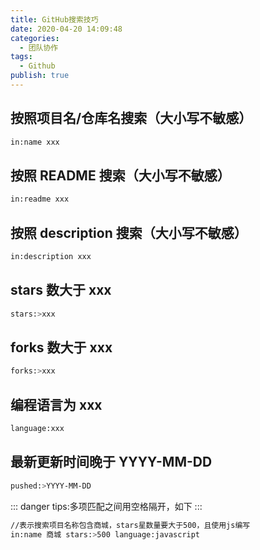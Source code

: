 ```yaml
---
title: GitHub搜索技巧
date: 2020-04-20 14:09:48
categories:
  - 团队协作
tags:
  - Github
publish: true
---
```


<!-- more -->

## 按照项目名/仓库名搜索（大小写不敏感）

```sh
in:name xxx
```

## 按照 README 搜索（大小写不敏感）

```sh
in:readme xxx
```

## 按照 description 搜索（大小写不敏感）

```sh
in:description xxx
```

## stars 数大于 xxx

```sh
stars:>xxx
```

## forks 数大于 xxx

```sh
forks:>xxx
```

## 编程语言为 xxx

```sh
language:xxx
```

## 最新更新时间晚于 YYYY-MM-DD

```sh
pushed:>YYYY-MM-DD
```

::: danger
tips:多项匹配之间用空格隔开，如下
:::

```sh
//表示搜索项目名称包含商城，stars星数量要大于500，且使用js编写
in:name 商城 stars:>500 language:javascript
```
